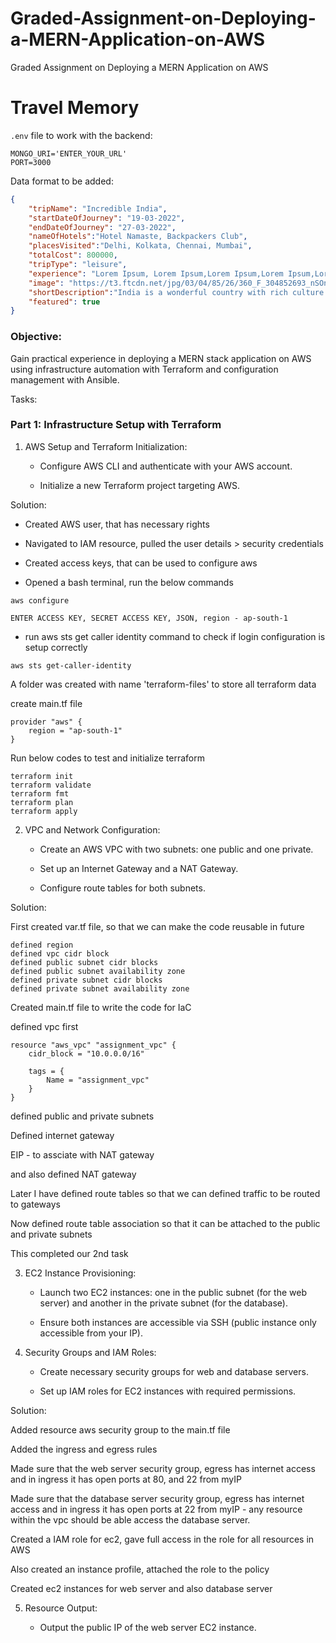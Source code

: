 # Graded-Assignment-on-Deploying-a-MERN-Application-on-AWS
Graded Assignment on Deploying a MERN Application on AWS


# Travel Memory

`.env` file to work with the backend:

```
MONGO_URI='ENTER_YOUR_URL'
PORT=3000
```

Data format to be added: 

```json
{
    "tripName": "Incredible India",
    "startDateOfJourney": "19-03-2022",
    "endDateOfJourney": "27-03-2022",
    "nameOfHotels":"Hotel Namaste, Backpackers Club",
    "placesVisited":"Delhi, Kolkata, Chennai, Mumbai",
    "totalCost": 800000,
    "tripType": "leisure",
    "experience": "Lorem Ipsum, Lorem Ipsum,Lorem Ipsum,Lorem Ipsum,Lorem Ipsum,Lorem Ipsum,Lorem Ipsum,Lorem Ipsum,Lorem Ipsum,Lorem Ipsum,Lorem Ipsum,Lorem Ipsum,Lorem Ipsum,Lorem Ipsum,Lorem Ipsum,Lorem Ipsum,Lorem Ipsum,Lorem Ipsum,Lorem Ipsum,Lorem Ipsum,Lorem Ipsum,Lorem Ipsum,Lorem Ipsum,Lorem Ipsum,Lorem Ipsum,Lorem Ipsum,Lorem Ipsum, ",
    "image": "https://t3.ftcdn.net/jpg/03/04/85/26/360_F_304852693_nSOn9KvUgafgvZ6wM0CNaULYUa7xXBkA.jpg",
    "shortDescription":"India is a wonderful country with rich culture and good people.",
    "featured": true
}
```

### Objective:

Gain practical experience in deploying a MERN stack application on AWS using infrastructure automation with Terraform and configuration management with Ansible.

Tasks:

### Part 1: Infrastructure Setup with Terraform

1. AWS Setup and Terraform Initialization:

   - Configure AWS CLI and authenticate with your AWS account.

   - Initialize a new Terraform project targeting AWS.

Solution:

- Created AWS user, that has necessary rights

- Navigated to IAM resource, pulled the user details > security credentials

- Created access keys, that can be used to configure aws

- Opened a bash terminal, run the below commands

```
aws configure

ENTER ACCESS KEY, SECRET ACCESS KEY, JSON, region - ap-south-1
```

- run aws sts get caller identity command to check if login configuration is setup correctly

```
aws sts get-caller-identity
```

A folder was created with name 'terraform-files' to store all terraform data

create main.tf file

```
provider "aws" {
    region = "ap-south-1"
}
```

Run below codes to test and initialize terraform

```
terraform init
terraform validate
terraform fmt
terraform plan
terraform apply
```

2. VPC and Network Configuration:

   - Create an AWS VPC with two subnets: one public and one private.

   - Set up an Internet Gateway and a NAT Gateway.

   - Configure route tables for both subnets.

Solution:

First created var.tf file, so that we can make the code reusable in future

```
defined region
defined vpc cidr block
defined public subnet cidr blocks
defined public subnet availability zone
defined private subnet cidr blocks
defined private subnet availability zone

```

Created main.tf file to write the code for IaC

defined vpc first

```
resource "aws_vpc" "assignment_vpc" {
    cidr_block = "10.0.0.0/16"

    tags = {
        Name = "assignment_vpc"
    }
}
```

defined public and private subnets

Defined internet gateway

EIP - to assciate with NAT gateway

and also defined NAT gateway

Later I have defined route tables
 so that we can defined traffic to be routed to gateways

Now defined route table association so that it can be attached to the public and private subnets

This completed our 2nd task

3. EC2 Instance Provisioning:

   - Launch two EC2 instances: one in the public subnet (for the web server) and another in the private subnet (for the database).

   - Ensure both instances are accessible via SSH (public instance only accessible from your IP).

4. Security Groups and IAM Roles:

   - Create necessary security groups for web and database servers.

   - Set up IAM roles for EC2 instances with required permissions.

Solution:

Added resource aws security group to the main.tf file

Added the ingress and egress rules

Made sure that the web server security group, egress has internet access and in ingress it has open ports at 80, and 22 from myIP

Made sure that the database server security group, egress has internet access and in ingress it has open ports at 22 from myIP - any resource within the vpc should be able access the database server.

Created a IAM role for ec2, gave full access in the role for all resources in AWS

Also created an instance profile, attached the role to the policy

Created ec2 instances for web server and also database server

5. Resource Output:

   - Output the public IP of the web server EC2 instance.



